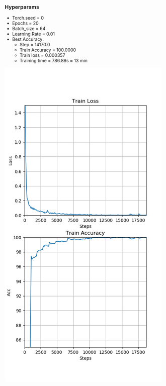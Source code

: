 
### Hyperparams
- Torch.seed = 0
- Epochs = 20
- Batch_size = 64
- Learning Rate = 0.01
- Best Accuracy:
    - Step = 14170.0
    - Train Accuracy = 100.0000
    - Train loss = 0.000357
    - Training time = 786.88s ≈ 13 min

![Graphs](train.png)
